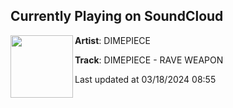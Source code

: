 ## Currently Playing on SoundCloud

[<img align="left" width="100" src="https://i1.sndcdn.com/artworks-I2FiRQUl85AZjEh0-qXfZJQ-t500x500.jpg">](https://soundcloud.com/itsdimepiece/raveweapon)

**Artist**: DIMEPIECE 

**Track**: DIMEPIECE - RAVE WEAPON

Last updated at 03/18/2024 08:55
